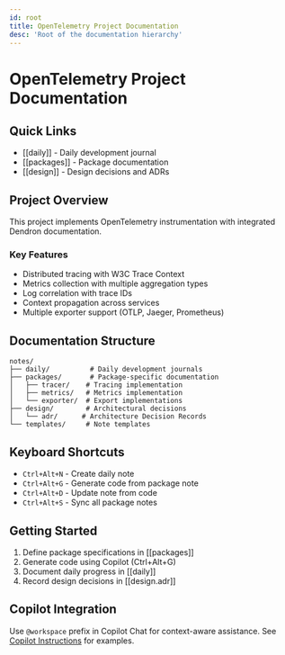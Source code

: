 ```yaml
---
id: root
title: OpenTelemetry Project Documentation
desc: 'Root of the documentation hierarchy'
---
```


# OpenTelemetry Project Documentation

## Quick Links
- [[daily]] - Daily development journal
- [[packages]] - Package documentation
- [[design]] - Design decisions and ADRs

## Project Overview
This project implements OpenTelemetry instrumentation with integrated Dendron documentation.

### Key Features
- Distributed tracing with W3C Trace Context
- Metrics collection with multiple aggregation types
- Log correlation with trace IDs
- Context propagation across services
- Multiple exporter support (OTLP, Jaeger, Prometheus)

## Documentation Structure
```
notes/
├── daily/          # Daily development journals
├── packages/       # Package-specific documentation
│   ├── tracer/    # Tracing implementation
│   ├── metrics/   # Metrics implementation
│   └── exporter/  # Export implementations
├── design/        # Architectural decisions
│   └── adr/      # Architecture Decision Records
└── templates/     # Note templates
```

## Keyboard Shortcuts
- `Ctrl+Alt+N` - Create daily note
- `Ctrl+Alt+G` - Generate code from package note
- `Ctrl+Alt+D` - Update note from code
- `Ctrl+Alt+S` - Sync all package notes

## Getting Started
1. Define package specifications in [[packages]]
2. Generate code using Copilot (Ctrl+Alt+G)
3. Document daily progress in [[daily]]
4. Record design decisions in [[design.adr]]

## Copilot Integration
Use `@workspace` prefix in Copilot Chat for context-aware assistance.
See [Copilot Instructions](.github/copilot-instructions.md) for examples.
